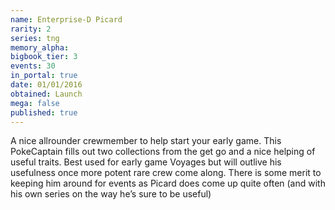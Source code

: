 ```yaml
---
name: Enterprise-D Picard
rarity: 2
series: tng
memory_alpha:
bigbook_tier: 3
events: 30
in_portal: true
date: 01/01/2016
obtained: Launch
mega: false
published: true
---
```


A nice allrounder crewmember to help start your early game. This PokeCaptain fills out two collections from the get go and a nice helping of useful traits. Best used for early game Voyages but will outlive his usefulness once more potent rare crew come along. There is some merit to keeping him around for events as Picard does come up quite often (and with his own series on the way he’s sure to be useful)
